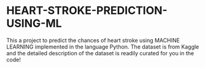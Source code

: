 # HEART-STROKE-PREDICTION-USING-ML
This a project to predict the chances of heart stroke using MACHINE LEARNING implemented in the language Python.
The dataset is from Kaggle and the detailed description of the dataset is readily curated for you in the code!

